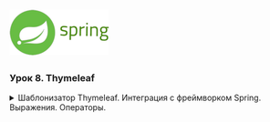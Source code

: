 # ![Spring logo](https://github.com/InsaneDan/InsaneDan/blob/main/spring.png)

### Урок 8. Thymeleaf

<details>
<summary>Шаблонизатор Thymeleaf. Интеграция с фреймворком Spring. Выражения. Операторы.</summary>

1. Сделайте страницу для отображения всех товаров.
2. Рядом с каждым товаром в таблице попробуйте сделать кнопку "Удалить", при нажатии на которую товар должен быть удален и базы.
3. *Попробуйте реализовать разбивку всех товаров на страницы, по 10 товаров на каждой.
<details>
<summary>Комментарии</summary>

* удаление / добавление / редактирование товаров с сохранением результатов в БД (коррекция того, что было сделано на уроке Spring MVC);
* количество товаров в бейдже корзины (фрагмент header) отображается на всех страницах, реализация за счет прямого обращения к синглтон-бину из шаблона;  
* пример работы DateFormatter на странице index.html
* пагинация списка товаров и меню для перемещения по страницам.  
  Полный список товаров на одной странице по индексу = 0 (...localhost:8081/app/products/0).
* фильтр по минимальной и максимальной цене, по части названия товара (с сохранением навигации по страницам).  
  Для работы с формой через Thymeleaf создан доп.класс с соответствующими полями (ProductFilter).
  В рабочем коде оставлен method="get", т.к. не требует дополнительной точки в контроллере, post - закомментирован.  
  * через GET-запрос в "основной" эндпоинт @GetMapping({"", "/{pageIndex}"}):  
    ...localhost:8081/app/products/1?minPrice=0&maxPrice=1000000&partName=&productsPerPage=5  
  * через POST-запрос в дополнительный эндпоинт @PostMapping("/filter"), в котором заполняются атрибуты и делается редирект на
    @GetMapping({"", "/{pageIndex}"}).

– т.к. изменилась логика работы корзины, то товары не суммируются, а каждый экземпляр достается из репозитория и сохраняется отдельно.
В последующих уроках будет реализован REST-контроллер корзины, поэтому пока не исправлено.
</details>
</details>